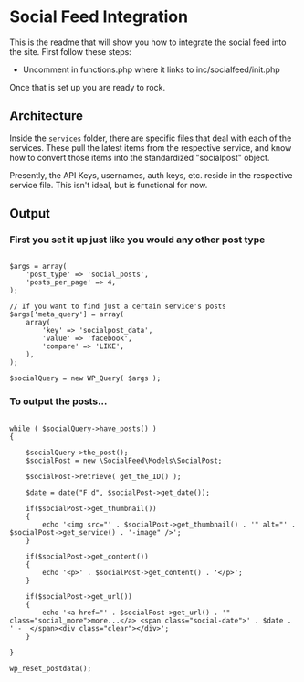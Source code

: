 Social Feed Integration
=======================


This is the readme that will show you how to integrate the social feed into the site.  First follow these steps:

- Uncomment in functions.php where it links to inc/socialfeed/init.php

Once that is set up you are ready to rock.

Architecture
--------

Inside the `services` folder, there are specific files that deal with each of the services.  These pull the latest items from the respective service, and know how to convert those items into the standardized "socialpost" object.

Presently, the API Keys, usernames, auth keys, etc. reside in the respective service file.  This isn't ideal, but is functional for now.


Output
--------

### First you set it up just like you would any other post type



```

$args = array(
	'post_type' => 'social_posts',
	'posts_per_page' => 4,
);

// If you want to find just a certain service's posts
$args['meta_query'] = array(
	array(
		'key' => 'socialpost_data',
		'value' => 'facebook',
		'compare' => 'LIKE',
	),
);

$socialQuery = new WP_Query( $args );

```

### To output the posts...

```

while ( $socialQuery->have_posts() )
{

	$socialQuery->the_post();
	$socialPost = new \SocialFeed\Models\SocialPost;

	$socialPost->retrieve( get_the_ID() );

	$date = date("F d", $socialPost->get_date());

	if($socialPost->get_thumbnail())
	{
		echo '<img src="' . $socialPost->get_thumbnail() . '" alt="' . $socialPost->get_service() . '-image" />';
	}

	if($socialPost->get_content())
	{
		echo '<p>' . $socialPost->get_content() . '</p>';
	}

	if($socialPost->get_url())
	{
		echo '<a href="' . $socialPost->get_url() . '" class="social_more">more...</a> <span class="social-date">' . $date . ' -  </span><div class="clear"></div>';
	}

}

wp_reset_postdata();
```